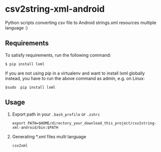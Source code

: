 # csv2string-xml-android
Python scripts converting csv file to Android strings.xml resources multiple language :)

Requirements
------------

To satisfy requirements, run the following command:

`$ pip install lxml`

If you are not using pip in a virtualenv and want to install lxml globally instead, you have to run the above command as admin, e.g. on Linux:

`$sudo  pip install lxml`


Usage
-----
1. Export path in your `.bash_profile` or `.zshrc` 

    `export PATH=$HOME/directory_your_download_this_project/csv2string-xml-android/bin:$PATH`

2. Generating *.xml files multi language
    
    `csv2xml`
